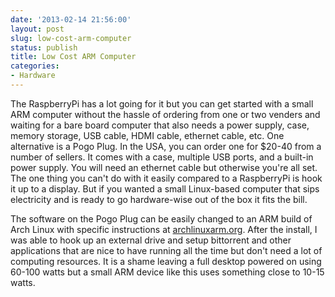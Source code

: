 ```yaml
---
date: '2013-02-14 21:56:00'
layout: post
slug: low-cost-arm-computer
status: publish
title: Low Cost ARM Computer
categories:
- Hardware
---
```


The RaspberryPi has a lot going for it but you can get started with a small ARM computer without the hassle of ordering from one or two venders and waiting for a bare board computer that also needs a power supply, case, memory storage, USB cable, HDMI cable, ethernet cable, etc. One alternative is a Pogo Plug. In the USA, you can order one for $20-40 from a number of sellers. It comes with a case, multiple USB ports, and a built-in power supply. You will need an ethernet cable but otherwise you're all set. The one thing you can't do with it easily compared to a RaspberryPi is hook it up to a display. But if you wanted a small Linux-based computer that sips electricity and is ready to go hardware-wise out of the box it fits the bill.

The software on the Pogo Plug can be easily changed to an ARM build of Arch Linux with specific instructions at [archlinuxarm.org](http://archlinuxarm.org/). After the install, I was able to hook up an external drive and setup bittorrent and other applications that are nice to have running all the time but don't need a lot of computing resources. It is a shame leaving a full desktop powered on using 60-100 watts but a small ARM device like this uses something close to 10-15 watts.
